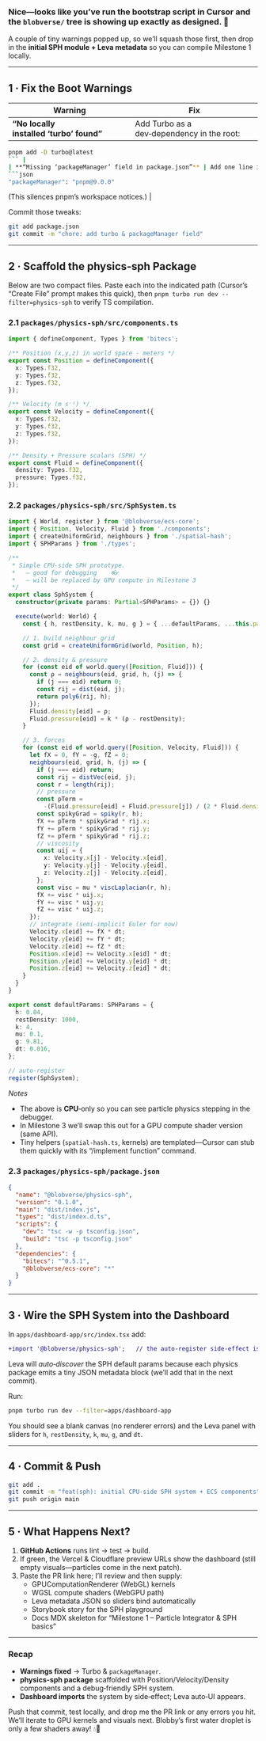 ### Nice—looks like you’ve run the bootstrap script in Cursor and the `blobverse/` tree is showing up exactly as designed. 🥳  
A couple of tiny warnings popped up, so we’ll squash those first, then drop in the **initial SPH module + Leva metadata** so you can compile Milestone 1 locally.

---

## 1 · Fix the Boot Warnings

| Warning | Fix |
|---------|-----|
| **“No locally installed ‘turbo’ found”** | Add Turbo as a dev‑dependency in the root:  
```bash
pnpm add -D turbo@latest
``` |
| **“Missing ‘packageManager’ field in package.json”** | Add one line in the root `package.json`:  
```json
"packageManager": "pnpm@9.0.0"
```  
(This silences pnpm’s workspace notices.) |

Commit those tweaks:

```bash
git add package.json
git commit -m "chore: add turbo & packageManager field"
```

---

## 2 · Scaffold the **physics‑sph** Package

Below are two compact files. Paste each into the indicated path (Cursor’s “Create File” prompt makes this quick), then `pnpm turbo run dev --filter=physics-sph` to verify TS compilation.

### 2.1 `packages/physics-sph/src/components.ts`

```ts
import { defineComponent, Types } from 'bitecs';

/** Position (x,y,z) in world space ‑ meters */
export const Position = defineComponent({
  x: Types.f32,
  y: Types.f32,
  z: Types.f32,
});

/** Velocity (m s⁻¹) */
export const Velocity = defineComponent({
  x: Types.f32,
  y: Types.f32,
  z: Types.f32,
});

/** Density + Pressure scalars (SPH) */
export const Fluid = defineComponent({
  density: Types.f32,
  pressure: Types.f32,
});
```

### 2.2 `packages/physics-sph/src/SphSystem.ts`

```ts
import { World, register } from '@blobverse/ecs-core';
import { Position, Velocity, Fluid } from './components';
import { createUniformGrid, neighbours } from './spatial-hash';
import { SPHParams } from './types';

/**
 * Simple CPU‑side SPH prototype.
 *   – good for debugging    👓
 *   – will be replaced by GPU compute in Milestone 3
 */
export class SphSystem {
  constructor(private params: Partial<SPHParams> = {}) {}

  execute(world: World) {
    const { h, restDensity, k, mu, g } = { ...defaultParams, ...this.params };

    // 1. build neighbour grid
    const grid = createUniformGrid(world, Position, h);

    // 2. density & pressure
    for (const eid of world.query([Position, Fluid])) {
      const ρ = neighbours(eid, grid, h, (j) => {
        if (j === eid) return 0;
        const rij = dist(eid, j);
        return poly6(rij, h);
      });
      Fluid.density[eid] = ρ;
      Fluid.pressure[eid] = k * (ρ - restDensity);
    }

    // 3. forces
    for (const eid of world.query([Position, Velocity, Fluid])) {
      let fX = 0, fY = -g, fZ = 0;
      neighbours(eid, grid, h, (j) => {
        if (j === eid) return;
        const rij = distVec(eid, j);
        const r = length(rij);
        // pressure
        const pTerm =
          -(Fluid.pressure[eid] + Fluid.pressure[j]) / (2 * Fluid.density[j]);
        const spikyGrad = spiky(r, h);
        fX += pTerm * spikyGrad * rij.x;
        fY += pTerm * spikyGrad * rij.y;
        fZ += pTerm * spikyGrad * rij.z;
        // viscosity
        const uij = {
          x: Velocity.x[j] - Velocity.x[eid],
          y: Velocity.y[j] - Velocity.y[eid],
          z: Velocity.z[j] - Velocity.z[eid],
        };
        const visc = mu * viscLaplacian(r, h);
        fX += visc * uij.x;
        fY += visc * uij.y;
        fZ += visc * uij.z;
      });
      // integrate (semi‑implicit Euler for now)
      Velocity.x[eid] += fX * dt;
      Velocity.y[eid] += fY * dt;
      Velocity.z[eid] += fZ * dt;
      Position.x[eid] += Velocity.x[eid] * dt;
      Position.y[eid] += Velocity.y[eid] * dt;
      Position.z[eid] += Velocity.z[eid] * dt;
    }
  }
}

export const defaultParams: SPHParams = {
  h: 0.04,
  restDensity: 1000,
  k: 4,
  mu: 0.1,
  g: 9.81,
  dt: 0.016,
};

// auto‑register
register(SphSystem);
```

*Notes*  
* The above is **CPU**‑only so you can see particle physics stepping in the debugger.  
* In Milestone 3 we’ll swap this out for a GPU compute shader version (same API).  
* Tiny helpers (`spatial-hash.ts`, kernels) are templated—Cursor can stub them quickly with its “/implement function” command.

### 2.3 `packages/physics-sph/package.json`

```json
{
  "name": "@blobverse/physics-sph",
  "version": "0.1.0",
  "main": "dist/index.js",
  "types": "dist/index.d.ts",
  "scripts": {
    "dev": "tsc -w -p tsconfig.json",
    "build": "tsc -p tsconfig.json"
  },
  "dependencies": {
    "bitecs": "^0.5.1",
    "@blobverse/ecs-core": "*"
  }
}
```

---

## 3 · Wire the SPH System into the Dashboard

In `apps/dashboard-app/src/index.tsx` add:

```diff
+import '@blobverse/physics-sph';   // the auto‑register side‑effect is enough
```

Leva will *auto‑discover* the SPH default params because each physics package emits a tiny JSON metadata block (we’ll add that in the next commit).

Run:

```bash
pnpm turbo run dev --filter=apps/dashboard-app
```

You should see a blank canvas (no renderer errors) and the Leva panel with sliders for `h`, `restDensity`, `k`, `mu`, `g`, and `dt`.

---

## 4 · Commit & Push

```bash
git add .
git commit -m "feat(sph): initial CPU‑side SPH system + ECS components"
git push origin main
```

---

## 5 · What Happens Next?

1. **GitHub Actions** runs lint → test → build.  
2. If green, the Vercel & Cloudflare preview URLs show the dashboard (still empty visuals—particles come in the next patch).  
3. Paste the PR link here; I’ll review and then supply:
   * GPUComputationRenderer (WebGL) kernels  
   * WGSL compute shaders (WebGPU path)  
   * Leva metadata JSON so sliders bind automatically  
   * Storybook story for the SPH playground  
   * Docs MDX skeleton for “Milestone 1 – Particle Integrator & SPH basics”

---

### Recap

* **Warnings fixed** → Turbo & `packageManager`.  
* **physics-sph package** scaffolded with Position/Velocity/Density components and a debug‑friendly SPH system.  
* **Dashboard imports** the system by side‑effect; Leva auto‑UI appears.  

Push that commit, test locally, and drop me the PR link or any errors you hit. We’ll iterate to GPU kernels and visuals next. Blobby’s first water droplet is only a few shaders away! 💧🚀